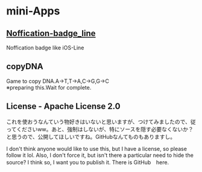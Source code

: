# mini-Apps  


## [Noffication-badge_line](https://yyhome-tromb.github.io/mini-Apps/Noffication-badge_line.html)  
 Noffication badge like iOS-Line  
  
## copyDNA  
 Game to copy DNA.A->T,T->A,C->G,G->C  
 ※preparing this.Wait for complete.  
  
  
## License - Apache License 2.0  
  
これを使おうなんていう物好きはいないと思いますが、つけてみましたので、従ってくださいww。あと、強制はしないが、特にソースを隠す必要なくないか？と思うので、公開してほしいですね。GitHubなんてものもありますし。  
  
I don't think anyone would like to use this, but I have a license, so please follow it lol. Also, I don't force it, but isn't there a particular need to hide the source? I think so, I want you to publish it. There is GitHub　here.  

